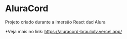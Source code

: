 # AluraCord
Projeto criado durante  a Imersão React  dad Alura 


*Veja mais  no link: https://aluracord-brauliolv.vercel.app/
